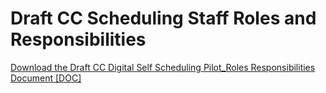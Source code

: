 # Draft CC Scheduling Staff Roles and Responsibilities

[Download the Draft CC Digital Self Scheduling Pilot_Roles Responsibilities Document [DOC]](https://github.com/user-attachments/files/15945679/CC.Digital.Self.Scheduling.Pilot_Roles.Responsibilities.Document.05142024.docx)
